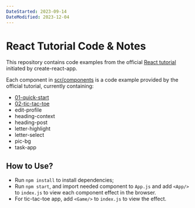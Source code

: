 ```yaml
---
DateStarted: 2023-09-14
DateModified: 2023-12-04
---
```


# React Tutorial Code & Notes

This repository contains code examples from the official [React tutorial](https://react.dev/learn/reacting-to-input-with-state) initiated by create-react-app.

Each component in [scr/components](https://github.com/Jenniferwonder/react-tutorial/tree/main/src/components) is a code example provided by the official tutorial, currently containing:

- [01-quick-start](https://github.com/Jenniferwonder/react-tutorial/tree/main/src/components/01-quick-start)
- [02-tic-tac-toe](https://github.com/Jenniferwonder/react-tutorial/tree/main/src/components/02-tic-tac-toe)
- edit-profile
- heading-context
- heading-post
- letter-highlight
- letter-select
- pic-bg
- task-app

## How to Use?

- Run `npm install` to install dependencies;
- Run `npm start`, and import needed component to `App.js` and add `<App/>` to `index.js` to view each component effect in the browser.
- For tic-tac-toe app, add `<Game/>` to `index.js` to view the effect.
